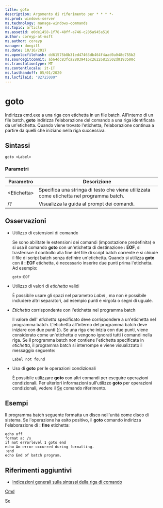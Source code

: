 ```yaml
---
title: goto
description: Argomento di riferimento per * * * *-
ms.prod: windows-server
ms.technology: manage-windows-commands
ms.topic: article
ms.assetid: e0de1458-1f78-48ff-a746-c285a945a510
author: coreyp-at-msft
ms.author: coreyp
manager: dongill
ms.date: 10/16/2017
ms.openlocfilehash: dd61575b8b31ed47463db464f4aad0a048e755b2
ms.sourcegitcommit: ab64dc83fca28039416c26226815502d0193500c
ms.translationtype: MT
ms.contentlocale: it-IT
ms.lasthandoff: 05/01/2020
ms.locfileid: "82725000"
---
```

# <a name="goto"></a>goto



Indirizza cmd.exe a una riga con etichetta in un file batch. All'interno di un file batch, **goto** indirizza l'elaborazione del comando a una riga identificata da un'etichetta. Quando viene trovato l'etichetta, l'elaborazione continua a partire da quelli che iniziano nella riga successiva.



## <a name="syntax"></a>Sintassi

```
goto <Label> 
```

### <a name="parameters"></a>Parametri

|Parametro|Descrizione|
|---------|-----------|
|\<Etichetta>|Specifica una stringa di testo che viene utilizzata come etichetta nel programma batch.|
|/?|Visualizza la guida al prompt dei comandi.|

## <a name="remarks"></a>Osservazioni

-   Utilizzo di estensioni di comando

    Se sono abilitate le estensioni dei comandi (impostazione predefinita) e si usa il comando **goto** con un'etichetta di destinazione **: EOF**, si trasferisce il controllo alla fine del file di script batch corrente e si chiude il file di script batch senza definire un'etichetta. Quando si utilizza **goto** con il **: EOF** etichetta, è necessario inserire due punti prima l'etichetta. Ad esempio:  
    ```
    goto:EOF
    ```  
-   Utilizzo di valori di *etichetta* validi

    È possibile usare gli spazi nel parametro *Label* , ma non è possibile includere altri separatori, ad esempio punti e virgola o segni di uguale.
-   *Etichetta* corrispondente con l'etichetta nel programma batch

    Il valore dell' *etichetta* specificato deve corrispondere a un'etichetta nel programma batch. L'etichetta all'interno del programma batch deve iniziare con due punti (:). Se una riga che inizia con due punti, viene considerato come un'etichetta e vengono ignorati tutti i comandi nella riga. Se il programma batch non contiene l'etichetta specificata in *etichetta*, il programma batch si interrompe e viene visualizzato il messaggio seguente:  
    ```
    Label not found
    ```  
-   Uso di **goto** per le operazioni condizionali

    È possibile utilizzare **goto** con altri comandi per eseguire operazioni condizionali. Per ulteriori informazioni sull'utilizzo **goto** per operazioni condizionali, vedere il [Se](if.md) comando riferimento.

## <a name="examples"></a>Esempi

Il programma batch seguente formatta un disco nell'unità come disco di sistema. Se l'operazione ha esito positivo, il **goto** comando indirizza l'elaborazione di **: fine** etichetta:
```
echo off
format a: /s
if not errorlevel 1 goto end
echo An error occurred during formatting.
:end
echo End of batch program. 
```

## <a name="additional-references"></a>Riferimenti aggiuntivi

- [Indicazioni generali sulla sintassi della riga di comando](command-line-syntax-key.md)

[Cmd](cmd.md)

[Se](if.md)